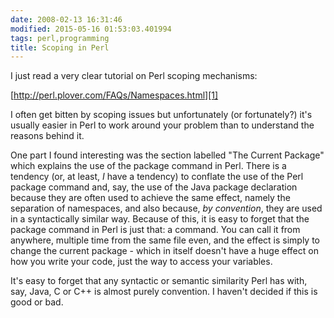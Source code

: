 ```yaml
---
date: 2008-02-13 16:31:46
modified: 2015-05-16 01:53:03.401994
tags: perl,programming
title: Scoping in Perl
---
```


I just read a very clear tutorial on Perl scoping mechanisms: 

[http://perl.plover.com/FAQs/Namespaces.html][1]

I often get bitten by scoping issues but unfortunately (or fortunately?)
it's usually easier in Perl to work around your problem than to understand
the reasons behind it.

One part I found interesting was the section labelled "The Current Package"
which explains the use of the package command in Perl.  There is a tendency
(or, at least, *I* have a tendency) to conflate the use of the Perl package
command and, say, the use of the Java package declaration because they are
often used to achieve the same effect, namely the separation of namespaces,
and also because, *by convention*, they are used in a syntactically similar
way.  Because of this, it is easy to forget that the package command in Perl
is just that: a command. You can call it from anywhere, multiple time from
the same file even, and the effect is simply to change the current package -
which in itself doesn't have a huge effect on how you write your code, just
the way to access your variables.

It's easy to forget that any syntactic or semantic similarity Perl has with,
say, Java, C or C++ is almost purely convention.  I haven't decided if this
is good or bad.

[1]: http://perl.plover.com/FAQs/Namespaces.html